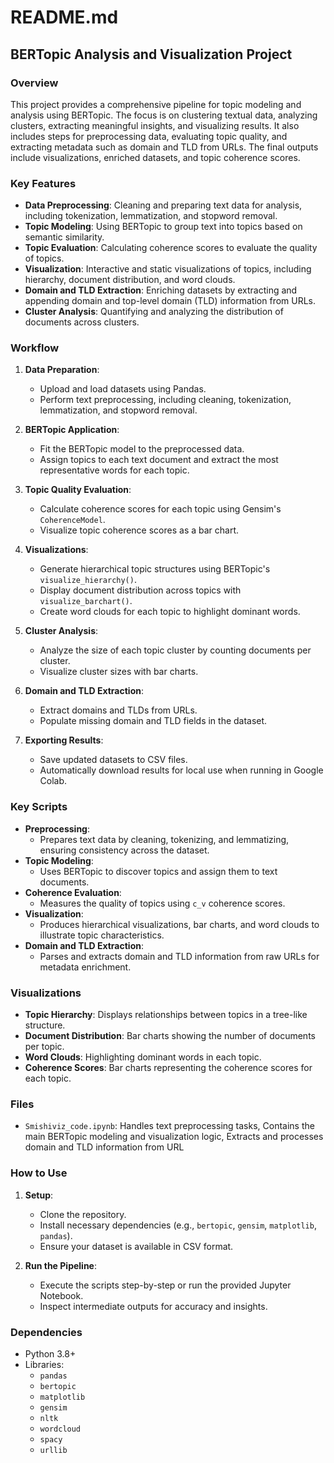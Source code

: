 
# README.md

## BERTopic Analysis and Visualization Project

### Overview
This project provides a comprehensive pipeline for topic modeling and analysis using BERTopic. The focus is on clustering textual data, analyzing clusters, extracting meaningful insights, and visualizing results. It also includes steps for preprocessing data, evaluating topic quality, and extracting metadata such as domain and TLD from URLs. The final outputs include visualizations, enriched datasets, and topic coherence scores.

### Key Features
- **Data Preprocessing**: Cleaning and preparing text data for analysis, including tokenization, lemmatization, and stopword removal.
- **Topic Modeling**: Using BERTopic to group text into topics based on semantic similarity.
- **Topic Evaluation**: Calculating coherence scores to evaluate the quality of topics.
- **Visualization**: Interactive and static visualizations of topics, including hierarchy, document distribution, and word clouds.
- **Domain and TLD Extraction**: Enriching datasets by extracting and appending domain and top-level domain (TLD) information from URLs.
- **Cluster Analysis**: Quantifying and analyzing the distribution of documents across clusters.

### Workflow
1. **Data Preparation**:
   - Upload and load datasets using Pandas.
   - Perform text preprocessing, including cleaning, tokenization, lemmatization, and stopword removal.

2. **BERTopic Application**:
   - Fit the BERTopic model to the preprocessed data.
   - Assign topics to each text document and extract the most representative words for each topic.

3. **Topic Quality Evaluation**:
   - Calculate coherence scores for each topic using Gensim's `CoherenceModel`.
   - Visualize topic coherence scores as a bar chart.

4. **Visualizations**:
   - Generate hierarchical topic structures using BERTopic's `visualize_hierarchy()`.
   - Display document distribution across topics with `visualize_barchart()`.
   - Create word clouds for each topic to highlight dominant words.

5. **Cluster Analysis**:
   - Analyze the size of each topic cluster by counting documents per cluster.
   - Visualize cluster sizes with bar charts.

6. **Domain and TLD Extraction**:
   - Extract domains and TLDs from URLs.
   - Populate missing domain and TLD fields in the dataset.

7. **Exporting Results**:
   - Save updated datasets to CSV files.
   - Automatically download results for local use when running in Google Colab.

### Key Scripts
- **Preprocessing**: 
  - Prepares text data by cleaning, tokenizing, and lemmatizing, ensuring consistency across the dataset.
- **Topic Modeling**: 
  - Uses BERTopic to discover topics and assign them to text documents.
- **Coherence Evaluation**: 
  - Measures the quality of topics using `c_v` coherence scores.
- **Visualization**: 
  - Produces hierarchical visualizations, bar charts, and word clouds to illustrate topic characteristics.
- **Domain and TLD Extraction**: 
  - Parses and extracts domain and TLD information from raw URLs for metadata enrichment.

### Visualizations
- **Topic Hierarchy**: Displays relationships between topics in a tree-like structure.
- **Document Distribution**: Bar charts showing the number of documents per topic.
- **Word Clouds**: Highlighting dominant words in each topic.
- **Coherence Scores**: Bar charts representing the coherence scores for each topic.

### Files
- `Smishiviz_code.ipynb`: Handles text preprocessing tasks, Contains the main BERTopic modeling and visualization logic, Extracts and processes domain and TLD information from URL


### How to Use
1. **Setup**:
   - Clone the repository.
   - Install necessary dependencies (e.g., `bertopic`, `gensim`, `matplotlib`, `pandas`).
   - Ensure your dataset is available in CSV format.

2. **Run the Pipeline**:
   - Execute the scripts step-by-step or run the provided Jupyter Notebook.
   - Inspect intermediate outputs for accuracy and insights.



### Dependencies
- Python 3.8+
- Libraries:
  - `pandas`
  - `bertopic`
  - `matplotlib`
  - `gensim`
  - `nltk`
  - `wordcloud`
  - `spacy`
  - `urllib`


